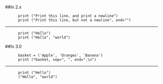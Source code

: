 ##In 2.x

          print ("Print this line, and print a newline")
          print ("Print this line, but not a newline", end="")
-------------------------------------------------------
          print ("Hello")
          print ("Hello", "world")


##In 3.0

          basket = ('Apple', 'Oranges', 'Banana')
          print (*basket, sep=", ", end=".\n")
-------------------------------------------------------
          print ("Hello")
          ("Hello", "world")
